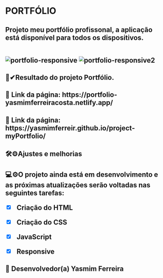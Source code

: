 ## <h1>PORTFÓLIO
  <h2>Projeto meu portfólio profissonal, a aplicação está disponível para todos os dispositivos.<br>
    
    
  <br>
    
 ![portfolio-responsive](https://user-images.githubusercontent.com/97356148/176272082-da3541ed-ba60-4eb4-af0d-9f401b243de4.jpg)
 ![portfolio-responsive2](https://user-images.githubusercontent.com/97356148/176272148-c1b4c207-d1f6-4462-a2db-53d49181606c.jpg)

 <h2>🌟✔Resultado do projeto Portfólio.
 <h2> 🚀 Link da página: https://portfolio-yasmimferreiracosta.netlify.app/
 <h2>🚀 Link da página: https://yasmimferreir.github.io/project-myPortfolio/

<h2>🛠⚙Ajustes e melhorias

<h2>💻⚙O projeto ainda está em desenvolvimento e as próximas atualizações serão voltadas nas seguintes tarefas:

- [x] Criação do HTML
- [x] Criação do CSS
- [x] JavaScript
- [x] Responsive
  


## 🤝 Desenvolvedor(a) Yasmim Ferreira

